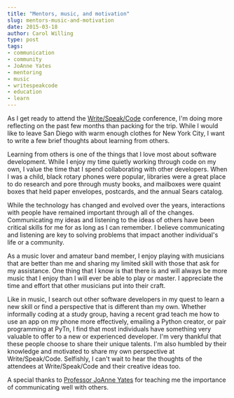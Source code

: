 ```yaml
---
title: "Mentors, music, and motivation"
slug: mentors-music-and-motivation
date: 2015-03-18
author: Carol Willing
type: post
tags:
- communication
- community
- JoAnne Yates
- mentoring
- music
- writespeakcode
- education
- learn
---
```


As I get ready to attend the [Write/Speak/Code](http://www.writespeakcode.com/) conference, I'm
doing more reflecting on the past few months than packing for the trip. While
I would like to leave San Diego with warm enough clothes for New York City, I
want to write a few brief thoughts about learning from others.

Learning from others is one of the things that I love most about software
development. While I enjoy my time quietly working through code on my own, I
value the time that I spend collaborating with other developers. When I was a
child, black rotary phones were popular, libraries were a great place to do
research and pore through musty books, and mailboxes were quaint boxes that
held paper envelopes, postcards, and the annual Sears catalog.

While the technology has changed and evolved over the years, interactions with
people have remained important through all of the changes. Communicating my
ideas and listening to the ideas of others have been critical skills for me
for as long as I can remember. I believe communicating and listening are key
to solving problems that impact another individual's life or a community.

As a music lover and amateur band member, I enjoy playing with musicians that
are better than me and sharing my limited skill with those that ask for my
assistance. One thing that I know is that there is and will always be more
music that I enjoy than I will ever be able to play or master. I appreciate
the time and effort that other musicians put into their craft.

Like in music, I search out other software developers in my quest to learn a
new skill or find a perspective that is different than my own. Whether
informally coding at a study group, having a recent grad teach me how to use
an app on my phone more effectively, emailing a Python creator, or pair
programming at PyTn, I find that most individuals have something very valuable
to offer to a new or experienced developer. I'm very thankful that these
people choose to share their unique talents. I'm also humbled by their
knowledge and motivated to share my own perspective at Write/Speak/Code.
Selfishly, I can't wait to hear the thoughts of the attendees at
Write/Speak/Code and their creative ideas too.

A special thanks to
[Professor JoAnne Yates](http://mitsloan.mit.edu/faculty/detail.php?in_spseqno=41395) for
teaching me the importance of communicating well with others.
